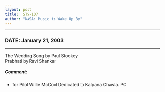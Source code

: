 ```yaml
---
layout: post
title:  STS-107
author: "NASA: Music to Wake Up By"
---
```


----
### DATE: January 21, 2003
----
The Wedding Song by Paul Stookey<br />Prabhati by Ravi Shankar

##### Comment:
* for Pilot Willie McCool
Dedicated to Kalpana Chawla. PC
